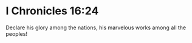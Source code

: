 # I Chronicles 16:24

Declare his glory among the nations, his marvelous works among all the peoples!
